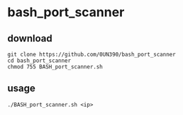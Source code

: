 # bash_port_scanner

download 
----------
```
git clone https://github.com/0UN390/bash_port_scanner
cd bash_port_scanner
chmod 755 BASH_port_scanner.sh  
```


usage 
----------
```
./BASH_port_scanner.sh <ip>
```



